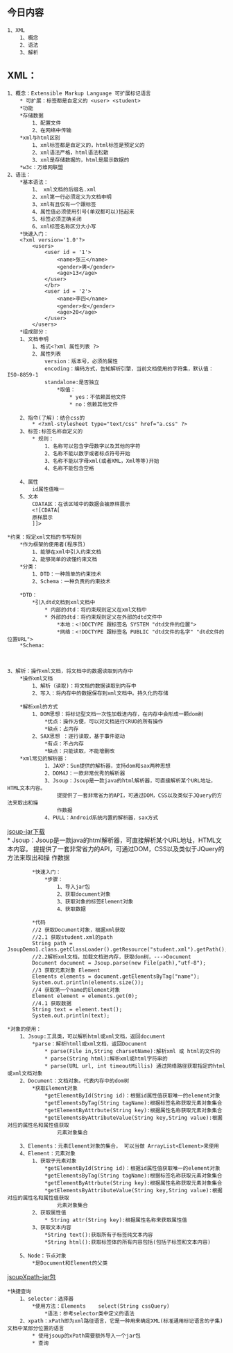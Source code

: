 ## 今日内容
	1、XML
		1、概念
		2、语法
		3、解析
## XML：
	1、概念：Extensible Markup Language 可扩展标记语言
		* 可扩展：标签都是自定义的 <user> <student>
		*功能
		*存储数据
			1、配置文件
			2、在网络中传输
		*xml与html区别
			1、xml标签都是自定义的，html标签是预定义的
			2、xml语法严格，html语法松散
			3、xml是存储数据的，html是展示数据的
		*w3c：万维网联盟	
	2、语法：
		*基本语法：
			1、 xml文档的后缀名.xml
			2、xml第一行必须定义为文档申明
			3、xml有且仅有一个跟标签
			4、属性值必须使用引号(单双都可以)括起来
			5、标签必须正确关闭
			6、xml标签名称区分大小写
		*快速入门：
		<?xml version='1.0'?>
			<users>
			    <user id = '1'>
			        <name>张三</name>
			        <gender>男</gender>
			        <age>13</age>
			    </user>
			    </br>
			    <user id = '2'>
			        <name>李四</name>
			        <gender>女</gender>
			        <age>20</age>
			    </user>
			</users>
		*组成部分：
		1、文档申明
			1、格式<?xml 属性列表 ?>
			2、属性列表
				version：版本号，必须的属性
				encoding：编码方式，告知解析引擎，当前文档使用的字符集，默认值：ISO-8859-1
				standalone:是否独立
					*取值：
						* yes：不依赖其他文件
						* no：依赖其他文件
				
		2、指令(了解)：结合css的
			* <?xml-stylesheet type="text/css" href="a.css" ?>
		3、标签:标签名称自定义的
			* 规则：
				1、名称可以包含字母数字以及其他的字符
				2、名称不能以数字或者标点符号开始
				3、名称不能以字母xml(或者XML，Xml等等)开始
				4、名称不能包含空格
				
		4、属性
			id属性值唯一
		5、文本
			CDATA区：在该区域中的数据会被原样展示
			<![CDATA[
			原样展示
			]]>
		
	*约束：规定xml文档的书写规则
		*作为框架的使用者(程序员)
			1、能够在xml中引入约束文档
			2、能够简单的读懂约束文档
		*分类：
			1、DTD：一种简单的约束技术
			2、Schema：一种负责的约束技术
			
		*DTD：
			*引入dtd文档到xml文档中
				* 内部的dtd：将约束规则定义在xml文档中
				* 外部的dtd：将约束规则定义在外部的dtd文件中
					*本地：<!DOCTYPE 跟标签名 SYSTEM "dtd文件的位置">
					*网络：<!DOCTYPE 跟标签名 PUBLIC "dtd文件的名字" "dtd文件的位置URL">
		*Schema:
		
		
		
	3、解析：操作xml文档，将文档中的数据读取到内存中
		*操作xml文档
			1、解析（读取)：将文档的数据读取到内存中
			2、写入：将内存中的数据保存到xml文档中。持久化的存储
			
		*解析xml的方式
			1、DOM思想：将标记型文档一次性加载进内存，在内存中会形成一颗dom树
				*优点：操作方便，可以对文档进行CRUD的所有操作
				*缺点：占内存
			2、SAX思想	：逐行读取，基于事件驱动
				*有点：不占内存
				*缺点：只能读取，不能增删改
		*xml常见的解析器：
				1、JAXP：Sun提供的解析器，支持dom和sax两种思想
				2、DOM4J：一款非常优秀的解析器
				3、Jsoup：Jsoup是一款java的html解析器，可直接解析某个URL地址，HTML文本内容。
					提提供了一套非常省力的API，可通过DOM，CSS以及类似于JQuery的方法来取出和操
					作数据
				4、PULL：Android系统内置的解析器，sax方式
				
[jsoup-jar下载](https://jsoup.org/download)		
		*  Jsoup：Jsoup是一款java的html解析器，可直接解析某个URL地址，HTML文本内容。
					提提供了一套非常省力的API，可通过DOM，CSS以及类似于JQuery的方法来取出和操
					作数据		
			
			*快速入门：
				*步骤：
					1、导入jar包
					2、获取document对象
					3、获取对象的标签Element对象
					4、获取数据
				
			*代码					
			//2 获取Document对象，根据xml获取
			//2.1 获取student.xml的path
			String path = JsoupDemo1.class.getClassLoader().getResource("student.xml").getPath();
			//2.2解析xml文档，加载文档进内存，获取dom树，--->Document
			Document document = Jsoup.parse(new File(path),"utf-8");
			//3 获取元素对象 Element
			Elements elements = document.getElementsByTag("name");
			System.out.println(elements.size());
			//4 获取第一个name的Element对象
			Element element = elements.get(0);
			//4.1 获取数据
			String text = element.text();
			System.out.println(text);			
							
	*对象的使用：
		1、Jsoup:工具类，可以解析html或xml文档，返回document
			*parse：解析htmll或xml文档，返回Document
				* parse(File in,String charsetName):解析xml 或 html的文件的
				* parse(String html):解析xml或html字符串的
				* parse(URL url, int timeoutMillis) 通过网络路径获取指定的html或xml文档对象
		2、Document：文档对象。代表内存中的dom树
			*获取Element对象
				*getElementById(String id)：根据id属性值获取唯一的element对象
				*getElementsByTag(String tagName):根据标签名称获取元素对象集合
				*getElementByAttrbute(String key):根据属性名称获取元素对象集合
				*getElementsByAttributeValue(String key,String value):根据对应的属性名和属性值获取
					元素对象集合
					
		3、Elements：元素Element对象的集合， 可以当做 ArrayList<Element>来使用
		4、Element：元素对象
			1、获取子元素对象
				*getElementById(String id)：根据id属性值获取唯一的element对象
				*getElementsByTag(String tagName):根据标签名称获取元素对象集合
				*getElementByAttrbute(String key):根据属性名称获取元素对象集合
				*getElementsByAttributeValue(String key,String value):根据对应的属性名和属性值获取
					元素对象集合
			2、获取属性值
				* String attr(String key):根据属性名称来获取属性值 
			3、获取文本内容
				*String text():获取所有子标签纯文本内容
				*String html():获取标签体的所有内容包括(包括子标签和文本内容)
					
		5、Node：节点对象
			*是Document和Element的父类
[jsoupXpath-jar包](https://jar-download.com/artifact-search/JsoupXpath)
	
	*快捷查询
		1、selector：选择器		
			*使用方法：Elements    select(String cssQuery)
				*语法：参考selector类中定义的语法
		2、xpath：xPath即为xml路径语言，它是一种用来确定XML(标准通用标记语言的子集)文档中某部分位置的语言
			* 使用jsoup的xPath需要额外导入一个jar包
			* 查询
		
				
				
			
			
			
	
		
		
		
		
		
		
		
		
		
		
		
		
		
		
		
		
		